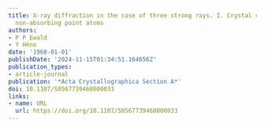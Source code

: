 ```yaml
---
title: X-ray diffraction in the case of three strong rays. I. Crystal composed of
  non-absorbing point atoms
authors:
- P P Ewald
- Y Héno
date: '1968-01-01'
publishDate: '2024-11-15T01:34:51.164656Z'
publication_types:
- article-journal
publication: '*Acta Crystallographica Section A*'
doi: 10.1107/S0567739468000033
links:
- name: URL
  url: https://doi.org/10.1107/S0567739468000033
---
```

